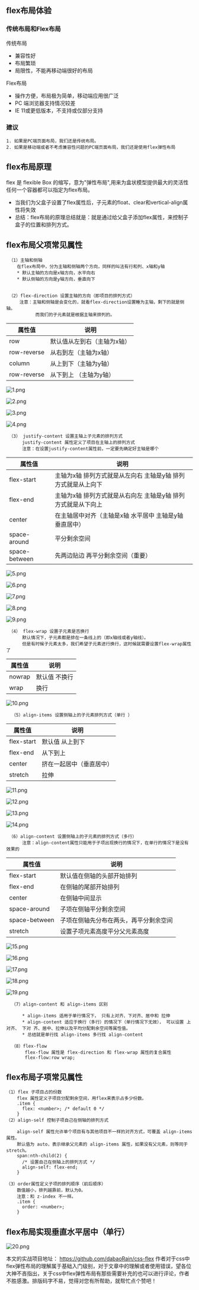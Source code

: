 ## flex布局体验

  ### 传统布局和Flex布局

  传统布局
  * 兼容性好
  * 布局繁琐
  * 局限性，不能再移动端很好的布局

  Flex布局
  * 操作方便，布局极为简单，移动端应用很广泛
  * PC 端浏览器支持情况较差
  * IE 11或更低版本，不支持或仅部分支持

  ### 建议
    1. 如果是PC端页面布局，我们还是传统布局。
    2. 如果是移动端或者不考虑兼容性问题的PC端页面布局，我们还是使用flex弹性布局

## flex布局原理

   flex 是 flexible Box 的缩写，意为"弹性布局",用来为盒状模型提供最大的灵活性
   任何一个容器都可以指定为flex布局。
   * 当我们为父盒子设置了flex属性后，子元素的float、clear和vertical-align属性将失效
   * 总结：flex布局的原理总结就是：就是通过给父盒子添加flex属性，来控制子盒子的位置和排列方式。

## flex布局父项常见属性
   
     （1）主轴和侧轴
        在flex布局中，分为主轴和侧轴两个方向，同样的叫法有行和列、x轴和y轴
        * 默认主轴的方向是x轴方向，水平向右
        * 默认侧轴的方向是y轴方向，垂直向下


     （2）flex-direction 设置主轴的方向（即项目的排列方式）
         注意：主轴和侧轴是会变化的，就看flex-direction设置睡为主轴，剩下的就是侧轴。
               而我们的子元素就是根据主轴来排列的。

  | 属性值  | 说明    |
   | --- | --- |
  | row  | 默认值从左到右（主轴为x轴）  |
  | row-reverse  | 从右到左（主轴为x轴）  |
  | column  | 从上到下（主轴为y轴）  |
  | row-reverse  | 从下到上 （主轴为y轴） |
![1.png](https://p3-juejin.byteimg.com/tos-cn-i-k3u1fbpfcp/6ffd6a29b69c41af9e6daadd335857a9~tplv-k3u1fbpfcp-watermark.image)


![2.png](https://p6-juejin.byteimg.com/tos-cn-i-k3u1fbpfcp/39331e5e789c45679c53755f811021f7~tplv-k3u1fbpfcp-watermark.image)  
  
![3.png](https://p1-juejin.byteimg.com/tos-cn-i-k3u1fbpfcp/17660cb8a4384cb7ae1fce196bcdd8bd~tplv-k3u1fbpfcp-watermark.image)


![4.png](https://p9-juejin.byteimg.com/tos-cn-i-k3u1fbpfcp/094911ea896f4daca64f66b5dfa51d2f~tplv-k3u1fbpfcp-watermark.image)



     （3） justify-content 设置主轴上子元素的排列方式
          justify-content 属性定义了项目在主轴上的排列方式
          注意：在设置justify-content属性前，一定要先确定好主轴是哪个
  | 属性值  | 说明    |
  | --- | --- |
  | flex-start  | 主轴为x轴 排列方式就是从左向右 主轴是y轴 排列方式就是从上向下  |
  | flex-end  | 主轴为x轴 排列方式就是从右向左 主轴是y轴 排列方式就是从下向上  |
  | center  | 在主轴居中对齐（主轴是x轴 水平居中 主轴是y轴 垂直居中）  |
  | space-around  | 平分剩余空间 |
  | space-between  | 先两边贴边 再平分剩余空间（重要） |
  
  
![5.png](https://p3-juejin.byteimg.com/tos-cn-i-k3u1fbpfcp/f17d134c3701404283043e5109439ab0~tplv-k3u1fbpfcp-watermark.image)


![6.png](https://p1-juejin.byteimg.com/tos-cn-i-k3u1fbpfcp/8f78dce75bd8499ead3e5ad187139169~tplv-k3u1fbpfcp-watermark.image)


![7.png](https://p6-juejin.byteimg.com/tos-cn-i-k3u1fbpfcp/1cb7e04573d14ca6b53dfc03bab258ff~tplv-k3u1fbpfcp-watermark.image)


![8.png](https://p6-juejin.byteimg.com/tos-cn-i-k3u1fbpfcp/46f502009f794b4d8e9a859b54ae01fb~tplv-k3u1fbpfcp-watermark.image)


![9.png](https://p3-juejin.byteimg.com/tos-cn-i-k3u1fbpfcp/fd3d25eb852d4f0d8d9fdd468d00d91b~tplv-k3u1fbpfcp-watermark.image)
  

     （4） flex-wrap 设置子元素是否换行
          默认情况下，子元素都是排在一条线上的（即x轴线或者y轴线）。
          但是有时候子元素太多，我们希望子元素进行换行，这时候就需要设置flex-wrap属性了

  | 属性值  | 说明    |
   | --- | --- |
  | nowrap  | 默认值 不换行  |
  | wrap  | 换行  |
  
  
![10.png](https://p1-juejin.byteimg.com/tos-cn-i-k3u1fbpfcp/7cebb441c8ff4c0db31c456571c7cb2a~tplv-k3u1fbpfcp-watermark.image)

      （5）align-items 设置侧轴上的子元素排列方式（单行 ）
           
  | 属性值 | 说明 |
  | --- | --- |
  | flex-start | 默认值 从上到下 |
  | flex-end | 从下到上 |
  | center | 挤在一起居中（垂直居中）|
  | stretch | 拉伸 |
  
  
![11.png](https://p6-juejin.byteimg.com/tos-cn-i-k3u1fbpfcp/b66a9f426d3446c0ab44f2fb20e5935c~tplv-k3u1fbpfcp-watermark.image)


![12.png](https://p1-juejin.byteimg.com/tos-cn-i-k3u1fbpfcp/6f464260cda04bfcbe317ba12809fac0~tplv-k3u1fbpfcp-watermark.image)


![13.png](https://p3-juejin.byteimg.com/tos-cn-i-k3u1fbpfcp/86b2cca5dbde4c80999747b20a9a8b13~tplv-k3u1fbpfcp-watermark.image)


![14.png](https://p9-juejin.byteimg.com/tos-cn-i-k3u1fbpfcp/1ccafeab43e141e9ac8d3fd0b603f37e~tplv-k3u1fbpfcp-watermark.image)

     （6）align-content 设置侧轴上的子元素的排列方式（多行）
          注意：align-content属性只能用于子项出现换行的情况下，在单行的情况下是没有效果的

  |属性值| 说明|
  | --- | --- |
  |flex-start| 默认值在侧轴的头部开始排列|
  |flex-end| 在侧轴的尾部开始排列|
  |center| 在侧轴中间显示|
  |space-around| 子项在侧轴平分剩余空间|
  |space-between| 子项在侧轴先分布在两头，再平分剩余空间|
  |stretch| 设置子项元素高度平分父元素高度 |
  
  
![15.png](https://p1-juejin.byteimg.com/tos-cn-i-k3u1fbpfcp/62ba88be529b40988853a5ba13487c82~tplv-k3u1fbpfcp-watermark.image)

![16.png](https://p6-juejin.byteimg.com/tos-cn-i-k3u1fbpfcp/f46e316707124ab59fbaeb5bfd45d87c~tplv-k3u1fbpfcp-watermark.image)


![17.png](https://p9-juejin.byteimg.com/tos-cn-i-k3u1fbpfcp/b864e4520aff403480ed748954841807~tplv-k3u1fbpfcp-watermark.image)


![18.png](https://p6-juejin.byteimg.com/tos-cn-i-k3u1fbpfcp/0f087988fb4b4efe80bdabb210ab52e2~tplv-k3u1fbpfcp-watermark.image)


![19.png](https://p9-juejin.byteimg.com/tos-cn-i-k3u1fbpfcp/e694aa6add044ad5aa5900e019ac5c35~tplv-k3u1fbpfcp-watermark.image)

      （7）align-content 和 align-items 区别

          * align-items 适用于单行情况下， 只有上对齐、下对齐、居中和 拉伸
          * align-content 适应于换行（多行）的情况下（单行情况下无效）， 可以设置 上对齐、 下对 齐、居中、拉伸以及平均分配剩余空间等属性值。
          * 总结就是单行找 align-items 多行找 align-content

      （8）flex-flow 
           flex-flow 属性是 flex-direction 和 flex-wrap 属性的复合属性
           flex-flow:row wrap;

##  flex布局子项常见属性

    （1）flex 子项目占的份数
        flex 属性定义子项目分配剩余空间，用flex来表示占多少份数。
        .item {
          flex: <number>; /* default 0 */
        }
    （2）align-self 控制子项自己在侧轴的排列方式

        align-self 属性允许单个项目有与其他项目不一样的对齐方式，可覆盖 align-items 属性。
        默认值为 auto，表示继承父元素的 align-items 属性，如果没有父元素，则等同于 stretch。
        span:nth-child(2) {
          /* 设置自己在侧轴上的排列方式 */
          align-self: flex-end;
        }

    （3）order属性定义子项的排列顺序（前后顺序）
        数值越小，排列越靠前，默认为0。
        注意：和 z-index 不一样。
        .item {
          order: <number>;
        }
 ##  flex布局实现垂直水平居中（单行）
 
![20.png](https://p9-juejin.byteimg.com/tos-cn-i-k3u1fbpfcp/c4cc8c2dba524dcc9b66177899d7444d~tplv-k3u1fbpfcp-watermark.image)

           
本文的实战项目地址：
https://github.com/dabaoRain/css-flex
作者对于css中flex弹性布局的理解属于基础入门级别，对于文章中的理解或者使用错误，望各位大神不吝指出，关于css中flex弹性布局有那些需要补充的也可以进行评论，作者不胜感激。排版码字不易，觉得对您有所帮助，就帮忙点个赞吧！
